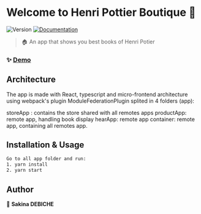 # Welcome to Henri Pottier Boutique 👋
![Version](https://img.shields.io/badge/version-0.0.1-blue.svg?cacheSeconds=2592000)
[![Documentation](https://img.shields.io/badge/documentation-yes-brightgreen.svg)]()

> 🏠 An app that shows you best books of Henri Potier


### ✨ [Demo](http://localhost:8080/)

## Architecture

The app is made with React, typescript and micro-frontend architecture using webpack's plugin ModuleFederationPlugin splited in 4 folders (app):

storeApp : contains the store shared with all remotes apps
productApp: remote app, handling book display
hearApp: remote app
container: remote app, containing all remotes app.

## Installation & Usage

```sh
Go to all app folder and run:
1. yarn install
2. yarn start
```

## Author

👤 **Sakina DEBICHE**